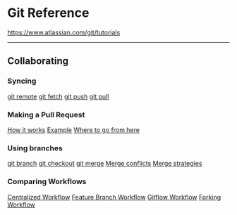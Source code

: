 # Git Reference
https://www.atlassian.com/git/tutorials

---

## Collaborating
### Syncing
[git remote]()
[git fetch]()
[git push]()
[git pull]()

### Making a Pull Request
[How it works]()
[Example]()
[Where to go from here]()

### Using branches
[git branch]()
[git checkout]()
[git merge]()
[Merge conflicts]()
[Merge strategies]()

### Comparing Workflows
[Centralized Workflow]()
[Feature Branch Workflow]()
[Gitflow Workflow]()
[Forking Workflow]()
